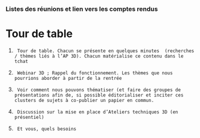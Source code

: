 ### Listes des réunions et lien vers les comptes rendus

# Tour de table

 
1.      Tour de table. Chacun se présente en quelques minutes  (recherches / thèmes liés à l’AP 3D). Chacun matérialise ce contenu dans le tchat
2.      Webinar 3D ; Rappel du fonctionnement. Les thèmes que nous pourrions aborder à partir de la rentrée
3.      Voir comment nous pouvons thématiser (et faire des groupes de présentations afin de, si possible éditorialiser et inciter ces clusters de sujets à co-publier un papier en commun. 
4.      Discussion sur la mise en place d’Ateliers techniques 3D (en présentiel)
5.      Et vous, quels besoins 
 
